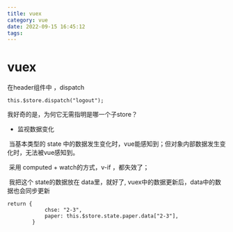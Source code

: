 ```yaml
---
title: vuex
category: vue
date: 2022-09-15 16:45:12
tags:
---
```


# vuex

在header组件中 ，dispatch

```
this.$store.dispatch("logout");
```

我好奇的是，为何它无需指明是哪一个子store？



- 监视数据变化

​	当基本类型的 state 中的数据发生变化时，vue能感知到；但对象内部数据发生变化时，无法被vue感知到。

​	采用 computed + watch的方式，v-if ，都失效了；

​	我把这个 state的数据放在 data里，就好了, vuex中的数据更新后，data中的数据也会同步更新

```
return {
            chse: "2-3",
            paper: this.$store.state.paper.data["2-3"],
        }
```



